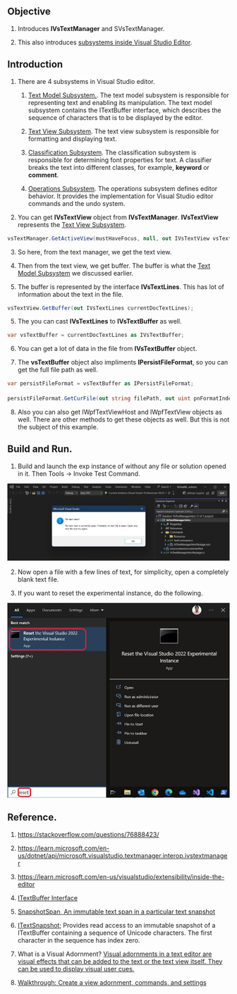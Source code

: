 ## Objective

1. Introduces **IVsTextManager** and SVsTextManager.

2. This also introduces [subsystems inside Visual Studio Editor](https://learn.microsoft.com/en-us/visualstudio/extensibility/inside-the-editor#overview-of-the-subsystems).

## Introduction

1. There are 4 subsystems in Visual Studio editor. 

   1. [Text Model Subsystem.](https://learn.microsoft.com/en-us/visualstudio/extensibility/inside-the-editor#text-model-subsystem). The text model subsystem is responsible for representing text and enabling its manipulation. The text model subsystem contains the ITextBuffer interface, which describes the sequence of characters that is to be displayed by the editor.
   
   2. [Text View Subsystem](https://learn.microsoft.com/en-us/visualstudio/extensibility/inside-the-editor#text-view-subsystem). The text view subsystem is responsible for formatting and displaying text.

   3. [Classification Subsystem](https://learn.microsoft.com/en-us/visualstudio/extensibility/inside-the-editor#classification-subsystem). The classification subsystem is responsible for determining font properties for text. A classifier breaks the text into different classes, for example, **keyword** or **comment**.
   
   4. [Operations Subsystem](https://learn.microsoft.com/en-us/visualstudio/extensibility/inside-the-editor#operations-subsystem). The operations subsystem defines editor behavior. It provides the implementation for Visual Studio editor commands and the undo system.

2. You can get **IVsTextView** object from **IVsTextManager**. **IVsTextView** represents the [Text View Subsystem](https://learn.microsoft.com/en-us/visualstudio/extensibility/inside-the-editor#text-view-subsystem).

```cs
vsTextManager.GetActiveView(mustHaveFocus, null, out IVsTextView vsTextView);
```

3. So here, from the text manager, we get the text view. 

4. Then from the text view, we get buffer. The buffer is what the [Text Model Subsystem](https://learn.microsoft.com/en-us/visualstudio/extensibility/inside-the-editor#text-model-subsystem) we discussed earlier.

5. The buffer is represented by the interface **IVsTextLines**. This has lot of information about the text in the file.

```cs
vsTextView.GetBuffer(out IVsTextLines currentDocTextLines);
```

5. The you can cast **IVsTextLines** to **IVsTextBuffer** as well.

```cs
var vsTextBuffer = currentDocTextLines as IVsTextBuffer;
```

6. You can get a lot of data in the file from **IVsTextBuffer** object.

7. The **vsTextBuffer** object also impliments **IPersistFileFormat**, so you can get the full file path as well.

```cs
var persistFileFormat = vsTextBuffer as IPersistFileFormat;

persistFileFormat.GetCurFile(out string filePath, out uint pnFormatIndex);
```

8. Also you can also get IWpfTextViewHost and IWpfTextView objects as well. There are other methods to get these objects as well. But this is not the subject of this example.  

## Build and Run.
1. Build and launch the exp instance of without any file or solution opened in it. Then Tools -> Invoke Test Command.

![Without File Open Vs](Images/50_50_BlankVsStudioCommandRun.png)

2. Now open a file with a few lines of text, for simplicity, open a completely blank text file. 

3. If you want to reset the experimental instance, do the following.

![Reset Exp Vs](./../400500-VSixBlankProjectAnalysis/images/57_50_ResetVsExpIntance.jpg)

## Reference.
1. https://stackoverflow.com/questions/76888423/

2. https://learn.microsoft.com/en-us/dotnet/api/microsoft.visualstudio.textmanager.interop.ivstextmanager

3. https://learn.microsoft.com/en-us/visualstudio/extensibility/inside-the-editor

4. [ITextBuffer Interface](https://learn.microsoft.com/en-us/dotnet/api/microsoft.visualstudio.text.itextbuffer)

5. [SnapshotSpan, An immutable text span in a particular text snapshot](https://learn.microsoft.com/en-us/dotnet/api/microsoft.visualstudio.text.snapshotspan)

6. [ITextSnapshot](https://learn.microsoft.com/en-us/dotnet/api/microsoft.visualstudio.text.itextsnapshot); Provides read access to an immutable snapshot of a ITextBuffer containing a sequence of Unicode characters. The first character in the sequence has index zero.

7. What is a Visual Adornment? [Visual adornments in a text editor are visual effects that can be added to the text or the text view itself. They can be used to display visual user cues.](https://learn.microsoft.com/en-us/visualstudio/extensibility/language-service-and-editor-extension-points#extend-adornments)

8. [Walkthrough: Create a view adornment, commands, and settings](https://learn.microsoft.com/en-us/visualstudio/extensibility/walkthrough-creating-a-view-adornment-commands-and-settings-column-guides)


